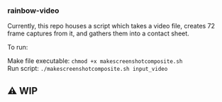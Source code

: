 ### rainbow-video

Currently, this repo houses a script which takes a video file, creates 72 frame captures from it, and gathers them into a contact sheet.

To run:  

Make file executable: `chmod +x makescreenshotcomposite.sh`  
Run script: `./makescreenshotcomposite.sh input_video`

## ⚠ WIP

<!--
https://github.com/fengsp/color-thief-py
http://stackoverflow.com/questions/2270874/image-color-detection-using-python
http://effbot.org/imagingbook/pil-index.htm
 -->
